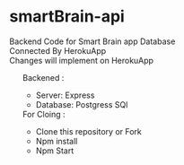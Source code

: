 # smartBrain-api

Backend Code for Smart Brain app Database <br/>
Connected By HerokuApp <br/>
Changes will implement on HerokuApp <br/>

<ul>
Backened : 
<ul>
  <li>
    Server: Express
  </li>
  
  <li>
    Database: Postgress SQl
  </li>

</ul>
For Cloing : 
<ul>
  <li>
    Clone this repository or Fork
  </li>
  
  <li>
    Npm install
  </li>
  
  <li>
    Npm Start
  </li>
